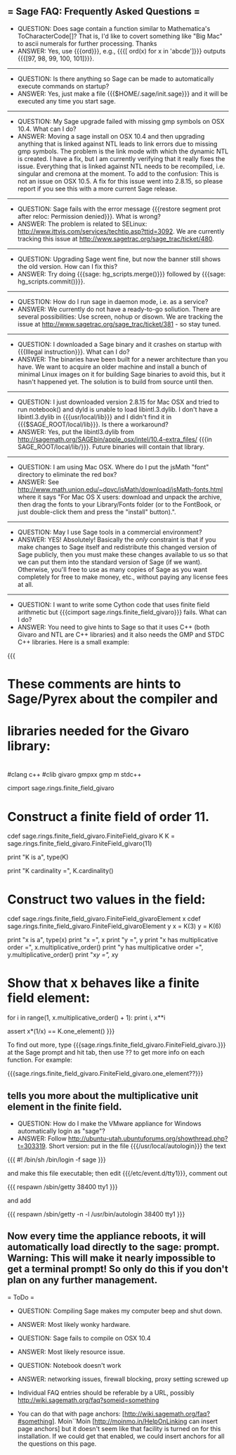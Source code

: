 = Sage FAQ: Frequently Asked Questions =
----------
 * QUESTION: Does sage contain a function similar to Mathematica's ToCharacterCode[]? That is, I'd like to covert something like "Big Mac" to ascii numerals for further processing. Thanks
 * ANSWER: Yes, use {{{ord}}}, e.g., {{{[ ord(x) for x in 'abcde']}}} outputs {{{[97, 98, 99, 100, 101]}}}.
----------
 * QUESTION: Is there anything so Sage can be made to automatically execute commands on startup?
 * ANSWER: Yes, just make a file {{{$HOME/.sage/init.sage}}} and it will be executed any time you start sage.
----------
 * QUESTION: My Sage upgrade failed with missing gmp symbols on OSX 10.4. What can I do?
 * ANSWER: Moving a sage install on OSX 10.4 and then upgrading anything that is linked against NTL leads to link errors due to missing gmp symbols. The problem is the link mode with which the dynamic NTL is created. I have a fix, but I am currently verifying that it really fixes the issue. Everything that is linked against NTL needs to be recompiled, i.e. singular and cremona at the moment. To add to the confusion: This is not an issue on OSX 10.5. A fix for this issue went into 2.8.15, so please report if you see this with a more current Sage release.
----------
 * QUESTION: Sage fails with the error message {{{restore segment prot after reloc: Permission denied}}}. What is wrong?
 * ANSWER: The problem is related to SELinux: http://www.ittvis.com/services/techtip.asp?ttid=3092. We are currently tracking this issue at http://www.sagetrac.org/sage_trac/ticket/480.
----------
 * QUESTION: Upgrading Sage went fine, but now the banner still shows the old version. How can I fix this?
 * ANSWER: Try doing {{{sage: hg_scripts.merge()}}} followed by {{{sage: hg_scripts.commit()}}}.
----------
 * QUESTION: How do I run sage in daemon mode, i.e. as a service?
 * ANSWER: We currently do not have a ready-to-go soliution. There are several possibilities: Use screen, nohup or disown. We are tracking the issue at http://www.sagetrac.org/sage_trac/ticket/381 - so stay tuned.
----------
 * QUESTION: I downloaded a Sage binary and it crashes on startup with {{{Illegal instruction}}}. What can I do?
 * ANSWER: The binaries have been built for a newer architecture than you have. We want to acquire an older machine and install a bunch of minimal Linux images on it for building Sage binaries to avoid this, but it hasn't happened  yet. The solution is to build from source until then.
----------
 * QUESTION: I just downloaded version 2.8.15 for Mac OSX and tried to run notebook() and dyld is unable to load libintl.3.dylib.  I don't have a libintl.3.dylib in {{{usr/local/lib}}} and I didn't find it in {{{$SAGE_ROOT/local/lib}}}. Is there a workaround?
 * ANSWER:  Yes, put the libintl3.dylib from http://sagemath.org/SAGEbin/apple_osx/intel/10.4-extra_files/ {{{in SAGE_ROOT/local/lib/}}}. Future binaries will contain that library.
----------
 * QUESTION: I am using Mac OSX. Where do I put the jsMath "font" directory to eliminate the red box?
 * ANSWER: See http://www.math.union.edu/~dpvc/jsMath/download/jsMath-fonts.html where it says "For Mac OS X users: download and unpack the archive, then drag the fonts to your Library/Fonts folder (or to the FontBook, or just double-click them and press the "install" button).".
----------
 * QUESTION: May I use Sage tools in a commercial environment?
 * ANSWER: YES!  Absolutely!  Basically the *only* constraint is that if you make changes to Sage itself and redistribute this changed version of Sage publicly, then you must make these changes available to us so that we can put them into the standard version of Sage (if we want).   Otherwise, you'll free to use as many copies of Sage as you want completely for free to make money, etc., without paying any license fees at all.
----------
 * QUESTION: I want to write some Cython code that uses finite field arithmetic but {{{cimport sage.rings.finite_field_givaro}}} fails. What can I do?
 * ANSWER: You need to give hints to Sage so that it uses C++ (both Givaro and NTL are C++ libraries) and it also needs the GMP and STDC C++ libraries. Here is a small example:

{{{
# These comments are hints to Sage/Pyrex about the compiler and
# libraries needed for the Givaro library:
#
#clang c++ 
#clib givaro gmpxx gmp m stdc++

cimport sage.rings.finite_field_givaro

# Construct a finite field of order 11.
cdef sage.rings.finite_field_givaro.FiniteField_givaro K
K = sage.rings.finite_field_givaro.FiniteField_givaro(11)

print "K is a", type(K)

print "K cardinality =", K.cardinality()

# Construct two values in the field:
cdef sage.rings.finite_field_givaro.FiniteField_givaroElement x
cdef sage.rings.finite_field_givaro.FiniteField_givaroElement y
x = K(3)
y = K(6)

print "x is a", type(x)
print "x =", x
print "y =", y
print "x has multiplicative order =", x.multiplicative_order()
print "y has multiplicative order =", y.multiplicative_order()
print "x*y =", x*y

# Show that x behaves like a finite field element:
for i in range(1, x.multiplicative_order() + 1):
    print i, x**i


assert x*(1/x) == K.one_element()
}}}

To find out more, type {{{sage.rings.finite_field_givaro.FiniteField_givaro.}}} at the Sage prompt and hit tab, then use ?? to get more info on each function. For example:

{{{sage.rings.finite_field_givaro.FiniteField_givaro.one_element??}}}

tells you more about the multiplicative unit element in the finite field.
----------
 * QUESTION: How do I make the VMware appliance for Windows automatically login as "sage"?
 * ANSWER: Follow http://ubuntu-utah.ubuntuforums.org/showthread.php?t=303319.  Short version: put in the file {{{/usr/local/autologin}}} the text

{{{
#! /bin/sh
/bin/login -f sage
}}}

and make this file executable; then edit {{{/etc/event.d/tty1}}}, comment out 

{{{
respawn /sbin/getty 38400 tty1
}}}

and add

{{{
respawn /sbin/getty -n -l /usr/bin/autologin 38400 tty1
}}}

Now every time the appliance reboots, it will automatically load directly to the sage: prompt.  Warning: This will make it nearly impossible to get a terminal prompt!  So only do this if you don't plan on any further management.
----------

= ToDo =

 * QUESTION: Compiling Sage makes my computer beep and shut down.
 * ANSWER: Most likely wonky hardware.
 * QUESTION: Sage fails to compile on OSX 10.4 
 * ANSWER: Most likely resource issue.
 * QUESTION: Notebook doesn't work
 * ANSWER: networking issues, firewall blocking, proxy setting screwed up

 * Individual FAQ entries should be referable by a URL, possibly http://wiki.sagemath.org/faq?someid=something
 * You can do that with page anchors: [http://wiki.sagemath.org/faq?#something]. Moin``Moin [http://moinmo.in/HelpOnLinking can insert page anchors] but it doesn't seem like that facility is turned on for this installation. If we could get that enabled, we could insert anchors for all the questions on this page.
